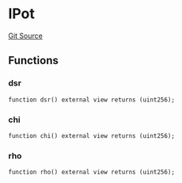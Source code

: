 # IPot
[Git Source](https://github.com/OasisDEX/summer-earn-protocol/blob/0276900cbe9b1188d82d1b9bcbb8c174e79a15a1/src/interfaces/maker/IPot.sol)


## Functions
### dsr


```solidity
function dsr() external view returns (uint256);
```

### chi


```solidity
function chi() external view returns (uint256);
```

### rho


```solidity
function rho() external view returns (uint256);
```


